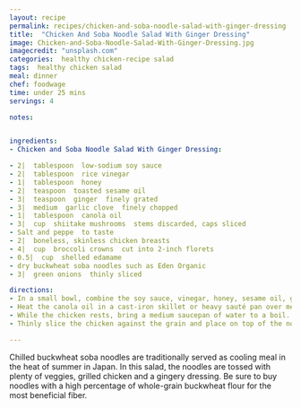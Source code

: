 ```yaml
---
layout: recipe
permalink: recipes/chicken-and-soba-noodle-salad-with-ginger-dressing
title:  "Chicken And Soba Noodle Salad With Ginger Dressing"
image: Chicken-and-Soba-Noodle-Salad-With-Ginger-Dressing.jpg
imagecredit: "unsplash.com"
categories:  healthy chicken-recipe salad
tags:  healthy chicken salad
meal: dinner
chef: foodwage
time: under 25 mins
servings: 4

notes:


ingredients:
- Chicken and Soba Noodle Salad With Ginger Dressing:

- 2|  tablespoon  low-sodium soy sauce
- 2|  tablespoon  rice vinegar
- 1|  tablespoon  honey
- 2|  teaspoon  toasted sesame oil
- 3|  teaspoon  ginger  finely grated
- 3|  medium  garlic clove  finely chopped
- 1|  tablespoon  canola oil
- 3|  cup  shiitake mushrooms  stems discarded, caps sliced
- Salt and peppe  to taste
- 2|  boneless, skinless chicken breasts
- 4|  cup  broccoli crowns  cut into 2-inch florets
- 0.5|  cup  shelled edamame
- dry buckwheat soba noodles such as Eden Organic
- 3|  green onions  thinly sliced

directions:
- In a small bowl, combine the soy sauce, vinegar, honey, sesame oil, ginger and garlic. Set aside.
- Heat the canola oil in a cast-iron skillet or heavy sauté pan over medium-high heat. Add the mushrooms and sauté until tender, 4 minutes. Transfer to a large serving bowl. Season the chicken with the salt and pepper before adding it to the skillet, reduce heat to medium, and cook until cooked through, about 5 minutes per side. Place on a cutting board and let rest, uncovered, for 10 minutes.
- While the chicken rests, bring a medium saucepan of water to a boil. Add the broccoli and edamame and cook until broccoli is crisp-tender, 4 minutes. With a slotted spoon, transfer the vegetables to the serving bowl with the mushrooms. Add the soba noodles to the boiling water and cook according to package instructions. Drain and rinse with cool water to stop the noodles from overcooking. Add to the noodles to the vegetables in the bowl. Toss with the soy sauce dressing.
- Thinly slice the chicken against the grain and place on top of the noodle mixture. Sprinkle green onions over the top and serve. (The salad can be stored in an airtight container for up to 2 days.)

---
```


Chilled buckwheat soba noodles are traditionally served as cooling meal in the heat of summer in Japan. In this salad, the noodles are tossed with plenty of veggies, grilled chicken and a gingery dressing. Be sure to buy noodles with a high percentage of whole-grain buckwheat flour for the most beneficial fiber.